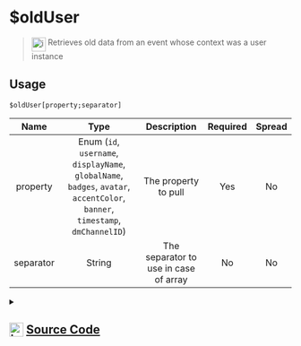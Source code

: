 # $oldUser
> <img align="top" src="https://upload.wikimedia.org/wikipedia/commons/thumb/e/e4/Infobox_info_icon.svg/160px-Infobox_info_icon.svg.png?20150409153300" alt="image" width="25" height="auto"> Retrieves old data from an event whose context was a user instance
## Usage
```
$oldUser[property;separator]
```
| Name | Type | Description | Required | Spread
| :---: | :---: | :---: | :---: | :---: |
property | Enum (`id`, `username`, `displayName`, `globalName`, `badges`, `avatar`, `accentColor`, `banner`, `timestamp`, `dmChannelID`) | The property to pull | Yes | No
separator | String | The separator to use in case of array | No | No
<details>
<summary>
    
## <img align="top" src="https://cdn4.iconfinder.com/data/icons/iconsimple-logotypes/512/github-512.png" alt="image" width="25" height="auto">  [Source Code](https://github.com/tryforge/ForgeScript-V2/blob/main/src/native/oldUser.ts)
    
</summary>
    
```ts
import { ChannelProperties, ChannelProperty } from "../properties/channel"
import { EmojiProperties, EmojiProperty } from "../properties/emoji"
import { GuildProperties, GuildProperty } from "../properties/guild"
import { MemberProperties, MemberProperty } from "../properties/member"
import { UserProperties, UserProperty } from "../properties/user"
import { ArgType, NativeFunction, Return } from "../structures"

export default new NativeFunction({
    name: "$oldUser",
    description: "Retrieves old data from an event whose context was a user instance",
    brackets: true,
    unwrap: true,
    args: [
        {
            name: "property",
            description: "The property to pull",
            rest: false,
            type: ArgType.Enum,
            enum: UserProperty,
            required: true
        },
        {
            name: "separator",
            description: "The separator to use in case of array",
            rest: false,
            type: ArgType.String
        }
    ],
    execute(ctx, [ prop, sep ]) {
        return Return.success(
            UserProperties[prop](ctx.states?.user?.old, sep)
        )
    },
})
```
    
</details>